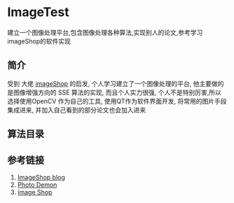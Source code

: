 # ImageTest
建立一个图像处理平台,包含图像处理各种算法,实现别人的论文,参考学习 imageShop的软件实现


## 简介

受到 大佬 [imageShop](https://www.cnblogs.com/imageshop/) 的启发, 个人学习建立了一个图像处理的平台, 他主要做的是图像增强方向的 SSE 算法的实现, 而且个人实力很强, 个人不是特别厉害,所以 选择使用OpenCV 作为自己的工具, 使用QT作为软件界面开发, 
将常用的图片手段集成进来,  并加入自己看到的部分论文也会加入进来


## 算法目录


## 参考链接

1. [ImageShop blog](https://www.cnblogs.com/imageshop/)
2. [Photo Demon](https://github.com/tannerhelland/PhotoDemon)
3. [image Shop](https://www.cnblogs.com/imageshop/archive/2011/11/10/2244664.html)